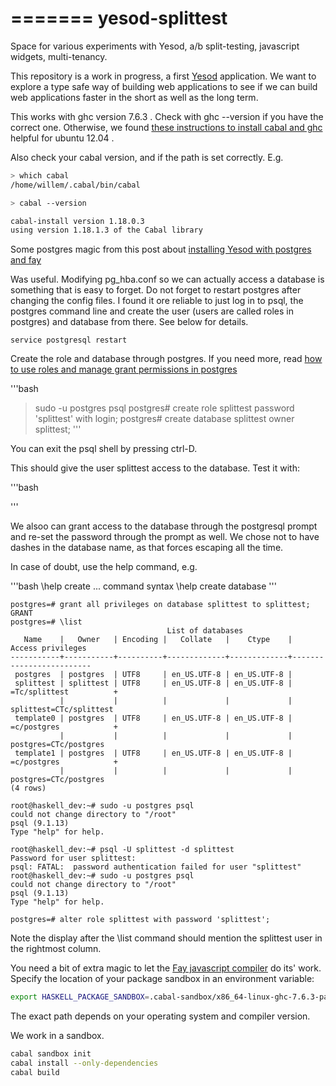 =======
yesod-splittest
===============

Space for various experiments with Yesod, a/b split-testing, javascript
widgets, multi-tenancy.


This repository is a work in progress, a first
[Yesod](http://www.yesodweb.com) application. We want to explore a type
safe way of building web applications to see if we can build web
applications faster in the short as well as the long term.

This works with ghc version 7.6.3 . Check with ghc --version if you have
the correct one. Otherwise, we found [these instructions to install cabal and
ghc](http://lenguyenthedat.blogspot.co.uk/2013/12/haskell-ghc-cabal-and-all-that-jazz.html)
helpful for ubuntu 12.04 .

Also check your cabal version, and if the path is set correctly. E.g.

```bash
> which cabal
/home/willem/.cabal/bin/cabal

> cabal --version

cabal-install version 1.18.0.3
using version 1.18.1.3 of the Cabal library
```

Some postgres magic from this post about [installing Yesod with postgres
and
fay](http://www.hoppinger.com/blog/haskell-in-the-browser-setting-up-yesod-and-fay)

Was useful. Modifying pg_hba.conf so we can actually access a database
is something that is easy to forget. Do not forget to restart
postgres after changing the config files. I found it ore reliable to just log in to psql, the postgres command line and create the user (users are called roles in postgres) and database from there. See below for details.

```
service postgresql restart
```

Create the role and database through postgres. If you need more, read [how to use roles and manage grant permissions in postgres](https://www.digitalocean.com/community/articles/how-to-use-roles-and-manage-grant-permissions-in-postgresql-on-a-vps--2)

'''bash
> sudo -u postgres psql
postgres# create role splittest password 'splittest' with login;
postgres# create database splittest owner splittest;
'''

You can exit the psql shell by pressing ctrl-D.

This should give the user splittest access to the database. Test it with:

'''bash

'''

We alsoo can grant access to the database
through the postgresql prompt and re-set the password through the prompt
as well. We chose not to have dashes in the database name, as that forces
escaping all the time.

In case of doubt, use the help command, e.g.

'''bash
  \help create
  ... command syntax
  \help create database
'''

```
postgres=# grant all privileges on database splittest to splittest;
GRANT
postgres=# \list
                                   List of databases
   Name    |   Owner   | Encoding |   Collate   |    Ctype    |
Access privileges
-----------+-----------+----------+-------------+-------------+-------------------------
 postgres  | postgres  | UTF8     | en_US.UTF-8 | en_US.UTF-8 |
 splittest | splittest | UTF8     | en_US.UTF-8 | en_US.UTF-8 | =Tc/splittest          +
           |           |          |             |             | splittest=CTc/splittest
 template0 | postgres  | UTF8     | en_US.UTF-8 | en_US.UTF-8 | =c/postgres            +
           |           |          |             |             | postgres=CTc/postgres
 template1 | postgres  | UTF8     | en_US.UTF-8 | en_US.UTF-8 | =c/postgres            +
           |           |          |             |             |
postgres=CTc/postgres
(4 rows)

root@haskell_dev:~# sudo -u postgres psql
could not change directory to "/root"
psql (9.1.13)
Type "help" for help.

root@haskell_dev:~# psql -U splittest -d splittest
Password for user splittest:
psql: FATAL:  password authentication failed for user "splittest"
root@haskell_dev:~# sudo -u postgres psql
could not change directory to "/root"
psql (9.1.13)
Type "help" for help.

postgres=# alter role splittest with password 'splittest';
```

Note the display after the \list command should mention the splittest
user in the rightmost column.


You need a bit of extra magic to let the [Fay javascript
compiler](https://github.com/faylang/fay/wiki) do
its' work. Specify the location of your package sandbox in an
environment variable:

```bash
export HASKELL_PACKAGE_SANDBOX=.cabal-sandbox/x86_64-linux-ghc-7.6.3-packages.conf.d/
```

The exact path depends on your operating system and compiler version.

We work in a sandbox.

```bash
cabal sandbox init
cabal install --only-dependencies
cabal build
```
